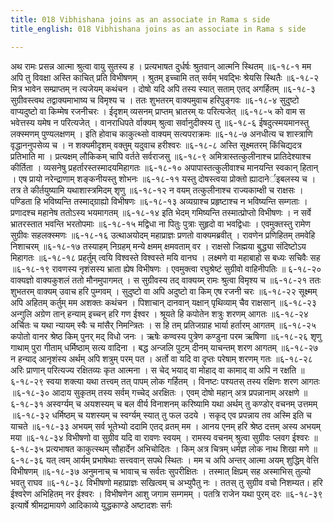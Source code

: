 ```yaml
---
title: 018 Vibhishana joins as an associate in Rama s side
title_english: 018 Vibhishana joins as an associate in Rama s side

---
```

<div class="audioEmbed"  caption="श्रीराम-हरिसीताराममूर्ति-घनपाठिभ्यां वचनम्" src="https://archive.org/download/Ramayana-recitation-Sriram-harisItArAmamUrti-Ghanapaati-v2/Kanda_6/Kanda_6_YK-018-Vibhishana_joins_as_an_associate_in_Rama_s_side.mp3"></div>
अथ रामः प्रसन्न आत्मा श्रुत्वा वायु सुतस्य ह ।  
प्रत्यभाषत दुर्धर्षः श्रुतवान् आत्मनि स्थितम् ॥६-१८-१  
मम अपि तु विवक्षा अस्ति काचित् प्रति विभीषणम् ।  
श्रुतम् इच्चामि तत् सर्वम् भवद्भिः श्रेयसि स्थितैः ॥६-१८-२  
मित्र भावेन सम्प्राप्तम् न त्यजेयम् कथंचन ।  
दोषो यदि अपि तस्य स्यात् सताम् एतद् अगर्हितम् ॥६-१८-३  
सुग्रीवस्त्वथ तद्वाक्यमाभाष्य च विमृश्य च ।  
ततः शुभतरम् वाक्यमुवाच हरिपुङ्गवः ॥६-१८-४  
सुदुष्टो वाप्यदुष्टो वा किम्मेष रजनीचरः ।  
ईदृशम् व्यसनम् प्राप्तम् भ्रातरम् यः परित्यजेत् ॥६-१८-५  
को वाम स भवेत्तस्य यमेष न परित्यजेत् ।  
वानराधिपते र्वाक्यम् श्रुत्वा सर्वानुदीक्स्य तु ॥६-१८-६  
ईषदुत्स्मयमानस्तु लक्स्मणम् पुण्यलक्षणम् ।  
इति होवाच काकुत्थ्सो वाक्यम् सत्यपराक्रमः ॥६-१८-७  
अनधीत्य च शास्त्राणि वृद्धाननुपसेव्य च ।  
न शक्यमीदृशम् वक्तुम् यदुवाच हरीश्वरः ॥६-१८-८  
अस्ति सूक्ष्मतरम् किंचिद्यदत्र प्रतिभाति मा ।  
प्रत्यक्षम् लौकिकम् चापि वर्तते सर्वराजसु ॥६-१८-९  
अमित्रास्तत्कुलीनाश्च प्रातिदेश्याश्च कीर्तिता ।  
व्यसनेषु प्रहर्तारस्तस्मादयमिहागतः ॥६-१८-१०  
अपापास्तत्कुलीवाश्च मानयन्ति स्वकान् हितान् ।  
एष प्रायो नरेन्द्राणाम् शङ्कनीयस्तु शोभनः ॥६-१८-११  
यस्तु दोषस्त्वया प्रोक्तो ह्यादानेर्इबलस्य च ।  
तत्र ते कीर्तयुष्यामि यथाशास्त्रमिदम् शृणु ॥६-१८-१२  
न वयम् तत्कुलीनाश्च राज्यकाम्क्षी च राक्षसः ।  
पण्डिता हि भविष्यन्ति तस्माद्ग्राह्यो विभीषणः ॥६-१८-१३  
अव्यग्राश्च प्रहृष्टाश्च न भविष्यन्ति सम्गताः ।  
प्रणादश्च महानेष ततोऽस्य भयमागतम् ॥६-१८-१४  
इति भेदम् गमिष्यन्ति तस्मात्प्रोप्तो विभीषणः ।  
न सर्वे भ्रातरस्तात भवन्ति भरतोपमाः ॥६-१८-१५  
मद्विधा ना पितुः पुत्राः सुहृदो वा भवद्विधाः ।  
एवमुक्तस्तु रामेण सुग्रीवः सहलक्स्मणः ॥६-१८-१६  
उत्थाअयोदम् महाप्राज्ञः प्रणतो वाक्यमब्रवीत् ।  
रावणेन प्रणिहितम् तमवेहि निशाचरम् ॥६-१८-१७  
तस्याहम् निग्रहम् मन्ये क्षमम् क्षमवताम् वर ।  
राक्षसो जिह्मया बुद्ध्या संदिष्टोऽय मिहागतः ॥६-१८-१८  
प्रहर्तुम् त्वयि विश्वस्ते विश्वस्ते मयि वानघ ।  
लक्ष्मणे वा महाबाहो स बध्यः सचिवैः सह ॥६-१८-१९  
रावणस्य नृशंसस्य भ्राता ह्येष विभीषणः ।  
एवमुक्त्वा रघुश्रेष्टं सुग्रीवो वाहिनीपतिः ॥ ६-१८-२०  
वाक्यज्ञो वाक्यकुशलं ततो मौनमुपागमत् ।  
स सुग्रीवस्य तद् वाक्यय्म् रामः श्रुत्वा विमृश्य च ॥६-१८-२१  
ततः शुभतरम् वाक्यम् उवाच हरि पुम्गवम् ।  
सुदुष्टो वा अपि अदुष्टो वा किम् एष रजनी चरः ॥६-१८-२२  
सूक्ष्मम् अपि अहितम् कर्तुम् मम अशक्तः कथंचन ।  
पिशाचान् दानवान् यक्षान् पृथिव्याम् चैव राक्षसान् ॥६-१८-२३  
अन्गुलि अग्रेण तान् हन्याम् इच्चन् हरि गण ईश्वर ।  
श्रूयते हि कपोतेन शत्रुः शरणम् आगतः ॥६-१८-२४  
अर्चितः च यथा न्यायम् स्वैः च मांसैर् निमन्त्रितः ।  
स हि तम् प्रतिजग्राह भार्या हर्तारम् आगतम् ॥६-१८-२५  
कपोतो वानर श्रेष्ठ किम् पुनर् मद् विधो जनः ।  
ऋषेः कण्वस्य पुत्रेण कण्डुना परम ऋषिणा ॥६-१८-२६  
शृणु गाथाम् पुरा गीताम् धर्मिष्ठाम् सत्य वादिना ।  
बद्ध अन्जलि पुटम् दीनम् याचन्तम् शरण आगतम् ॥६-१८-२७  
न हन्याद् आनृशंस्य अर्थम् अपि शत्रुम् परम् पत ।  
अर्तो वा यदि वा दृप्तः परेषाम् शरणम् गतः ॥६-१८-२८  
अरिः प्राणान् परित्यज्य रक्षितव्यः कृत आत्मना ।  
स चेद् भयाद् वा मोहाद् वा कामाद् वा अपि न रक्षति ॥६-१८-२९  
स्वया शक्त्या यथा तत्त्वम् तत् पापम् लोक गर्हितम् ।  
विनष्टः पश्यतस् तस्य रक्षिणः शरण आगतः ॥६-१८-३०  
आदाय सुकृतम् तस्य सर्वम् गच्चेद् अरक्षितः ।  
एवम् दोषो महान् अत्र प्रपन्नानाम् अरक्षणे ॥६-१८-३१  
अस्वर्ग्यम् च अयशस्यम् च बल वीर्य विनाशनम्  
करिष्यामि यथा अर्थम् तु कण्डोर् वचनम् उत्तमम् ॥६-१८-३२  
धर्मिष्ठम् च यशस्यम् च स्वर्ग्यम् स्यात् तु फल उदये ।  
सकृद् एव प्रपन्नाय तव अस्मि इति च याचते ॥६-१८-३३  
अभयम् सर्व भूतेभ्यो ददामि एतद् व्रतम् मम ।  
आनय एनम् हरि श्रेष्ठ दत्तम् अस्य अभयम् मया ॥६-१८-३४  
विभीषणो वा सुग्रीव यदि वा रावणः स्वयम् ।  
रामस्य वचनम् श्रुत्वा सुग्रीवः प्लवग ईश्वरः ॥६-१८-३५  
प्रत्यभाषत काकुत्स्थम् सौहार्देन अभिचोदितः ।  
किम् अत्र चित्रम् धर्मज्ञ लोक नाथ शिखा मणे ॥६-१८-३६  
यत् त्वम् आर्यम् प्रभाषेथाः सत्त्ववान् सपथे स्थितः ।  
मम च अपि अन्तर् आत्मा अयम् शुद्धिम् वेत्ति विभीषणम् ॥६-१८-३७  
अनुमनाच् च भावाच् च सर्वतः सुपरीक्षितः ।  
तस्मात् क्षिप्रम् सह अस्माभिस् तुल्यो भवतु राघव ॥६-१८-३८  
विभीषणो महाप्राज्ञः सखित्वम् च अभ्युपैतु नः ।  
ततस् तु सुग्रीव वचो निशम्यत।  
हरि ईश्वरेण अभिहितम् नर ईश्वरः ।  
विभीषणेन आशु जगाम सम्गमम् ।  
पतत्रि राजेन यथा पुरम् दरः ॥६-१८-३९  
इत्यार्षे श्रीमद्रामायणे आदिकाव्ये युद्धकाण्डे अष्टादशः सर्गः